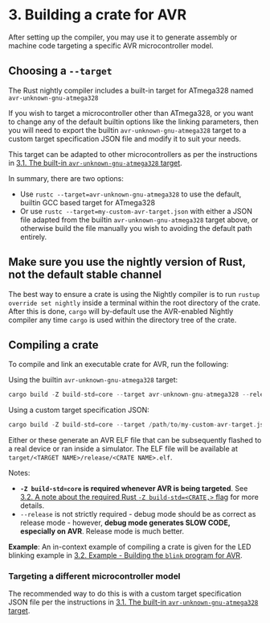 # 3. Building a crate for AVR

After setting up the compiler, you may use it to generate assembly or machine code targeting a specific AVR microcontroller model.

## Choosing a `--target`

The Rust nightly compiler includes a built-in target for ATmega328 named `avr-unknown-gnu-atmega328`

If you wish to target a microcontroller other than ATmega328, or you want to change any of the
default builtin options like the linking parameters, then you will need to export the builtin
`avr-unknown-gnu-atmega328` target to a custom target specification JSON file and modify
it to suit your needs.

This target can be adapted to other microcontrollers as per the instructions in [3.1. The built-in `avr-unknown-gnu-atmega328` target](./003.1-the-avr-unknown-gnu-atmega328-target.md).

In summary, there are two options:

  * Use `rustc --target=avr-unknown-gnu-atmega328` to use the default, builtin GCC based target for ATmega328
  * Or use `rustc --target=my-custom-avr-target.json` with either a JSON file adapted from the builtin
      `avr-unknown-gnu-atmega328` target above, or otherwise build the file manually you wish to avoiding the
      default path entirely.

## Make sure you use the nightly version of Rust, not the default stable channel

The best way to ensure a crate is using the Nightly compiler is to run `rustup override set nightly` inside a terminal
within the root directory of the crate. After this is done, `cargo` will by-default use the AVR-enabled Nightly compiler
any time `cargo` is used within the directory tree of the crate.

## Compiling a crate

To compile and link an executable crate for AVR, run the following:

Using the builtin `avr-unknown-gnu-atmega328` target:

```rust
cargo build -Z build-std=core --target avr-unknown-gnu-atmega328 --release
```

Using a custom target specification JSON:


```rust
cargo build -Z build-std=core --target /path/to/my-custom-avr-target.json --release
```

Either or these generate an AVR ELF file that can be subsequently flashed to a real device or ran inside a simulator.
The ELF file will be available at `target/<TARGET NAME>/release/<CRATE NAME>.elf`.

Notes:

  * **`-Z build-std=core` is required whenever AVR is being targeted**. See [3.2. A note about the required Rust `-Z build-std=<CRATE,>` flag](./003.2-note-about-rust-build-std-flag.md) for more details.
  * `--release`  is not strictly required - debug mode should be as correct as release mode - however, **debug mode generates SLOW CODE, especially on AVR**. Release mode is much better.

**Example**: An in-context example of compiling a crate is given for the LED blinking example in [3.2. Example - Building the `blink` program for AVR](./003.2-example-building-blink.md).

### Targeting a different microcontroller model

The recommended way to do this is with a custom target specification JSON file per the instructions in [3.1. The built-in `avr-unknown-gnu-atmega328` target](./003.1-the-avr-unknown-gnu-atmega328-target.md).

